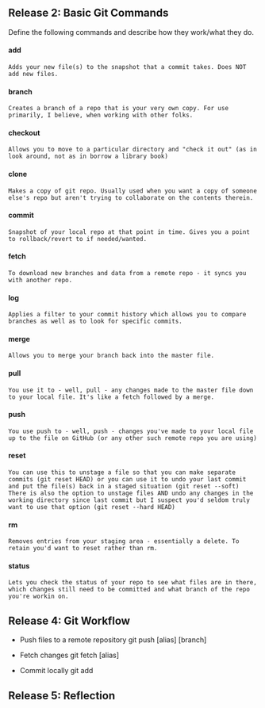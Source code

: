 ## Release 2: Basic Git Commands
Define the following commands and describe how they work/what they do.  


#### add
	Adds your new file(s) to the snapshot that a commit takes. Does NOT add new files.

#### branch
	Creates a branch of a repo that is your very own copy. For use primarily, I believe, when working with other folks.

#### checkout
	Allows you to move to a particular directory and "check it out" (as in look around, not as in borrow a library book)

#### clone
	Makes a copy of git repo. Usually used when you want a copy of someone else's repo but aren't trying to collaborate on the contents therein.

#### commit
	Snapshot of your local repo at that point in time. Gives you a point to rollback/revert to if needed/wanted. 

#### fetch
	To download new branches and data from a remote repo - it syncs you with another repo. 

#### log
	Applies a filter to your commit history which allows you to compare branches as well as to look for specific commits.

#### merge
	Allows you to merge your branch back into the master file.

#### pull
	You use it to - well, pull - any changes made to the master file down to your local file. It's like a fetch followed by a merge.

#### push
	You use push to - well, push - changes you've made to your local file up to the file on GitHub (or any other such remote repo you are using)

#### reset
	You can use this to unstage a file so that you can make separate commits (git reset HEAD) or you can use it to undo your last commit and put the file(s) back in a staged situation (git reset --soft) There is also the option to unstage files AND undo any changes in the working directory since last commit but I suspect you'd seldom truly want to use that option (git reset --hard HEAD)

#### rm
	Removes entries from your staging area - essentially a delete. To retain you'd want to reset rather than rm.

#### status
	Lets you check the status of your repo to see what files are in there, which changes still need to be committed and what branch of the repo you're workin on.

## Release 4: Git Workflow

- Push files to a remote repository
	git push [alias] [branch]

- Fetch changes
	git fetch [alias]

- Commit locally
	git add

## Release 5: Reflection

